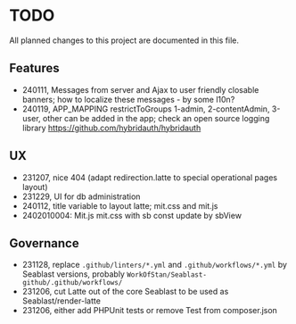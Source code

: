 # TODO
All planned changes to this project are documented in this file.

## Features
- 240111, Messages from server and Ajax to user friendly closable banners; how to localize these messages - by some l10n?
- 240119, APP_MAPPING restrictToGroups 1-admin, 2-contentAdmin, 3-user, other can be added in the app; check an open source logging library <https://github.com/hybridauth/hybridauth>

## UX
- 231207, nice 404 (adapt redirection.latte to special operational pages layout)
- 231229, UI for db administration
- 240112, title variable to layout latte; mit.css and mit.js
- 2402010004: Mit.js mit.css with sb const update by sbView

## Governance
- 231128, replace `.github/linters/*.yml` and `.github/workflows/*.yml` by Seablast versions, probably `WorkOfStan/Seablast-github/.github/workflows/`
- 231206, cut Latte out of the core Seablast to be used as Seablast/render-latte
- 231206, either add PHPUnit tests or remove Test from composer.json
